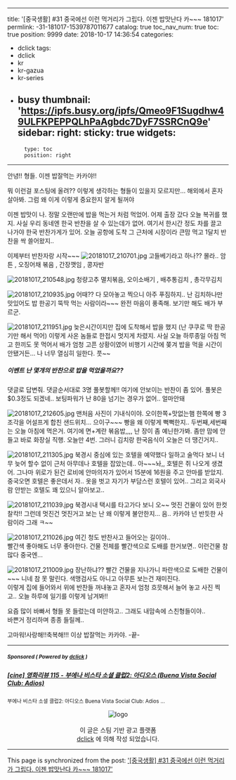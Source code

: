 
---
title: '[중국생활] #31 중국에선 이런 먹거리가 그립다.  이젠 밥맛난다 카~~~ 181017'
permlink: -31-181017-1539787011677
catalog: true
toc_nav_num: true
toc: true
position: 9999
date: 2018-10-17 14:36:54
categories:
- dclick
tags:
- dclick
- kr
- kr-gazua
- kr-series
- busy
thumbnail: 'https://ipfs.busy.org/ipfs/Qmeo9F1Sugdhw49ULFKPEPPQLhPaAgbdc7DyF7SSRCnQ9e'
sidebar:
    right:
        sticky: true
widgets:
    -
        type: toc
        position: right
---


안녕!! 형들.  이젠 밥잘먹는 카카야!!

뭐 이런걸 포스팅에 올려?? 
이렇게 생각하는 형들이 있을지 모르지만...
해외에서 혼자 살아봐. 그럼 왜 이게 이렇게 중요한지 알게 될꺼야

이젠 밥맛이 나. 정말 오랜만에 밥을 먹는거 처럼 먹었어.
어제 출장 갔다 오늘 복귀를 했지. 
사실 우리 동네엔 한국 반찬을 살 수 있는데가 없어. 여기서 한시간 정도
차를 끌고 나가야 한국 반찬가게가 있어. 오늘 공항에 도착 그 근처에 시장이라
큰맘 먹고 1달치 반찬을 싹 쓸어왔지..

이제부터 반찬자랑 시작~~~
![20181017_210701.jpg](https://ipfs.busy.org/ipfs/Qmeo9F1Sugdhw49ULFKPEPPQLhPaAgbdc7DyF7SSRCnQ9e)
고들베기라고 하나?? 몰라.. 암튼 ,  오징어채 볶음 , 간장깻임 , 콩자반

![20181017_210548.jpg](https://ipfs.busy.org/ipfs/QmQmZGaYFg2c4yEntvyzWpzEUe8XizUR3uw4dVKAvsu7UZ)
청량고추 멸치볶음, 오이소배기 , 배추통김치 , 총각무김치

![20181017_210935.jpg](https://ipfs.busy.org/ipfs/QmfHeCYL2N4Zk4FKJAcBjob7ATzVEgaXmJrWk4x3rYC9Ei)
어때?? 다 모아놓고 찍으니 아주 푸짐하지.. 난 김치하나만 맛있어도
밥 한공기 뚝딱  먹는 사람이라~~~ 완전 마음이 풍족해. 보기만 해도 배가 부르군.

![20181017_211951.jpg](https://ipfs.busy.org/ipfs/QmegiAfKPbMY5mrzAeqSYiQLtLhrUA21PZxk3EAMy9ZBC5)
 늦은시간이지만 집에 도착해서 밥을 했지 (난 쿠쿠로 딱 한공기만 해서 먹어)
 이렇게 사온 놈들로 한접시 멋지게 차렸지. 
 사실 오늘 하루종일 아침 먹고 한끼도 못 먹어서 배가 엄청 고픈 상황이였어
  비행기 시간에 쫒겨 밥을 먹을 시간이 안됐거든... 나 너무 열심히 일한다. 풋~~

  ##### 이벤트 난 몇개의 반찬으로 밥을 먹었을까요??
댓글로 답변줘.  댓글순서대로 3명 풀봇할께!! 여기에 안보이는 반찬이 좀 있어.
풀봇은 $0.3정도 되겠네.. 보팅파워가 난 80을 넘기는 경우가 없어.. 얼마안돼

![20181017_212605.jpg](https://ipfs.busy.org/ipfs/QmUyWsUGsNcZMuJ5jAd6HfeSXBrDcC9UVH43yDrbTGghWm)
맨처음 사진이 기내식이야. 오이한쪽+맛없는햄 한쪽에 빵 3조각을 어설프게 합친
샌드위치...  으이구~~~ 빵을 왜 이렇게 뻑뻑한지..
두번째,세번째는 오늘 아침에 먹은거.  여기에 면+계란 볶음밥,,,,
난 장이 좀 예닌한가봐. 좀만 맘에 안들고 바로 화장실 직행. 오늘만 4번.
그러니 김치랑 한국음식이 오늘은 더 땡긴거지..

![20181017_211305.jpg](https://ipfs.busy.org/ipfs/QmNXWDR1dwfj9zYuDZ22U7wShJiHn4cnbzkQiq3gvCWMrR)
북경시 중심에 있는 호텔을 예약했다 일하고 술먹다 보니 너무 늦어 할수 없이
근처 아무데나 호텔을 잡았는데.. 아~~~놔,, 호텔은 쥐 나오게 생겼어.
그나마 위로가 된건 로비에 안마의자가 있어서 15분에 16원을 주고 안마를 받았지.
중국오면 호텔은 좋은데서 자.. 옷을 벗고 자기가 부담스런 호텔이 있어..
그리고 외국사람 안받는 호텔도 꽤 있으니 알아보고..

![20181017_211039.jpg](https://ipfs.busy.org/ipfs/QmR6Rwv31GgRavEvf1AkcCcFDigz6zdLXPVgk3twRYdrFS)
북경시내 택시를 타고가다 보니 오~~ 멋진 건물이 있어 한컷 찰칵!!
그런데 멋진건 멋진거고 보는 난 왜 이렇게 불안한지...
음.. 카카야 넌 반듯한 사람이라 그래 ㅋ~~ 

![20181017_211026.jpg](https://ipfs.busy.org/ipfs/QmdfkMMYnirrddme9AwXTomTkqc5N2pjSxWFYLJuChH1yW)
여긴 청도 반찬사고 들어오는 길이야..  
빨간색 좋아해도 너무 좋아한다. 건물 전체를 빨간색으로 도배를 한거보면..
이런건물 참 많다 중국엔...

![20181017_211009.jpg](https://ipfs.busy.org/ipfs/QmZDCS6CrrSDECqstrKCH9nCUbU4MBDsaukteLo1iKSxKC)
장난하냐?? 빨간 건물을 지나가니 파란색으로 도배한 건물이~~~
니네 참 못 말린다. 색맹검사도 아니고
아무튼 보는건 재미진다.   
이렇게 집에 들어와서 위에 반찬들 꺼내놓고 혼자서 엄청 흐믓해서
늘어 놓고 사진 찍고..  오늘 하루에 일기를 이렇게 남겨봐!!

요즘 많이 바빠서 형들 못 들렀는데 미얀하고..
그래도 내맘속에 스친형들이야..  
바쁜거 정리하며 종종 들릴께.. 

고마워!사랑해!!축복해!!!
이상 밥잘먹는 카카야.  -끝-

***
#####  <sub> **Sponsored ( Powered by [dclick](https://www.dclick.io) )** </sub>
##### [[cine] 영화리뷰 115 - 부에나 비스타 소셜 클럽2: 아디오스 (Buena Vista Social Club: Adios)](https://api.dclick.io/v1/c?x=eyJhbGciOiJIUzI1NiIsInR5cCI6IkpXVCJ9.eyJjIjoia2lidW1oIiwicyI6Ii0zMS0xODEwMTctMTUzOTc4NzAxMTY3NyIsImEiOlsxMTBdLCJ1cmwiOiJodHRwczovL3N0ZWVtaXQuY29tL2RjbGljay9AY2luZS9jaW5lLTExNS0yLWJ1ZW5hLXZpc3RhLXNvY2lhbC1jbHViLWFkaW9zLTE1MzkyNjY2MzkzNDQiLCJpYXQiOjE1Mzk3ODcwMTEsImV4cCI6MTg1NTE0NzAxMX0.YYqhb5gSX1ONSwPJMw6_NmQKOVPjq-FO6zFnP6KFZsY)
<sup>부에나 비스타 소셜 클럽2: 아디오스 Buena Vista Social Club: Adios ...</sup>
<br><center>![logo](https://steemitimages.com/200x100/https://cdn.steemitimages.com/DQmbjkrc5UT4GgZXygAnS3mLrboAy7Y8gr7R7guB8HG3f5n/logopad500.png)<br><br>이 글은 스팀 기반 광고 플랫폼<br>[dclick](https://www.dclick.io) 에 의해 작성 되었습니다.</center>

- - -

This page is synchronized from the post: ['[중국생활] #31 중국에선 이런 먹거리가 그립다.  이젠 밥맛난다 카~~~ 181017'](https://steemit.com/@kibumh/-31-181017-1539787011677)
